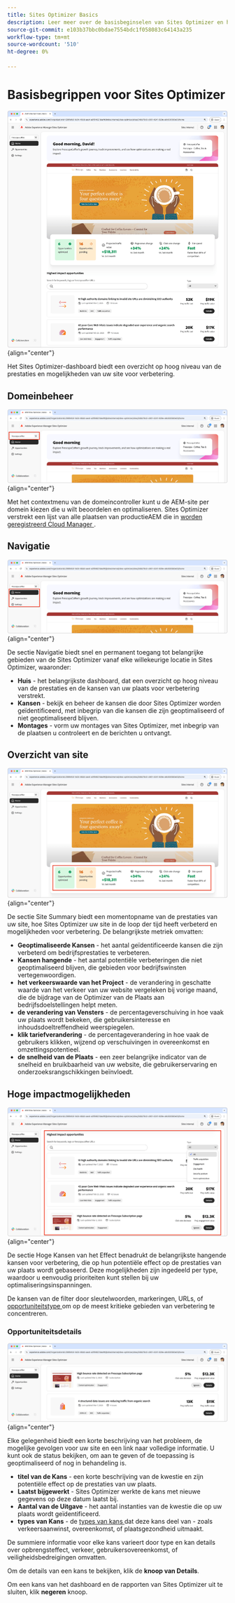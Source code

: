 ```yaml
---
title: Sites Optimizer Basics
description: Leer meer over de basisbeginselen van Sites Optimizer en hoe u erin kunt navigeren.
source-git-commit: e103b37bbc0bdae7554bdc1f058083c64143a235
workflow-type: tm+mt
source-wordcount: '510'
ht-degree: 0%

---
```



# Basisbegrippen voor Sites Optimizer

![ Sites Optimizer homepage ](./assets/basics/hero.png){align="center"}

Het Sites Optimizer-dashboard biedt een overzicht op hoog niveau van de prestaties en mogelijkheden van uw site voor verbetering.

## Domeinbeheer

![ het domeinmanager van de Optimizer van de Plaats ](./assets/basics/domain-manager.png){align="center"}

Met het contextmenu van de domeincontroller kunt u de AEM-site per domein kiezen die u wilt beoordelen en optimaliseren. Sites Optimizer verstrekt een lijst van alle plaatsen van productieAEM die in [ worden geregistreerd Cloud Manager ](https://experienceleague.adobe.com/nl/docs/experience-manager-cloud-service/content/implementing/using-cloud-manager/edge-delivery-sites/add-edge-delivery-site).

## Navigatie

![ de navigatie van de Optimizer van de Plaats ](./assets/basics/navigation.png){align="center"}

De sectie Navigatie biedt snel en permanent toegang tot belangrijke gebieden van de Sites Optimizer vanaf elke willekeurige locatie in Sites Optimizer, waaronder:

* **Huis** - het belangrijkste dashboard, dat een overzicht op hoog niveau van de prestaties en de kansen van uw plaats voor verbetering verstrekt.
* **Kansen** - bekijk en beheer de kansen die door Sites Optimizer worden geïdentificeerd, met inbegrip van die kansen die zijn geoptimaliseerd of niet geoptimaliseerd blijven.
* **Montages** - vorm uw montages van Sites Optimizer, met inbegrip van de plaatsen u controleert en de berichten u ontvangt.

## Overzicht van site

![ de plaatssamenvatting van de Optimizer van de Plaats ](./assets/basics/site-summary.png){align="center"}

De sectie Site Summary biedt een momentopname van de prestaties van uw site, hoe Sites Optimizer uw site in de loop der tijd heeft verbeterd en mogelijkheden voor verbetering. De belangrijkste metriek omvatten:

* **Geoptimaliseerde Kansen** - het aantal geïdentificeerde kansen die zijn verbeterd om bedrijfsprestaties te verbeteren.
* **Kansen hangende** - het aantal potentiële verbeteringen die niet geoptimaliseerd blijven, die gebieden voor bedrijfswinsten vertegenwoordigen.
* **het verkeerswaarde van het Project** - de verandering in geschatte waarde van het verkeer van uw website vergeleken bij vorige maand, die de bijdrage van de Optimizer van de Plaats aan bedrijfsdoelstellingen helpt meten.
* **de verandering van Vensters** - de percentageverschuiving in hoe vaak uw plaats wordt bekeken, die gebruikersinteresse en inhoudsdoeltreffendheid weerspiegelen.
* **klik tariefverandering** - de percentageverandering in hoe vaak de gebruikers klikken, wijzend op verschuivingen in overeenkomst en omzettingspotentieel.
* **de snelheid van de Plaats** - een zeer belangrijke indicator van de snelheid en bruikbaarheid van uw website, die gebruikerservaring en onderzoeksrangschikkingen beïnvloedt.

## Hoge impactmogelijkheden

![ Optimizer van de Plaats hoge impactkansen ](./assets/basics/high-impact-opportunities.png){align="center"}

De sectie Hoge Kansen van het Effect benadrukt de belangrijkste hangende kansen voor verbetering, die op hun potentiële effect op de prestaties van uw plaats wordt gebaseerd. Deze mogelijkheden zijn ingedeeld per type, waardoor u eenvoudig prioriteiten kunt stellen bij uw optimaliseringsinspanningen.

De kansen van de filter door sleutelwoorden, markeringen, URLs, of [ opportuniteitstype ](../opportunity-types/overview.md) om op de meest kritieke gebieden van verbetering te concentreren.


### Opportuniteitsdetails

![ Optimizer van de Plaats hoge impactkans ](./assets/basics/high-impact-opportunity-details.png){align="center"}

Elke gelegenheid biedt een korte beschrijving van het probleem, de mogelijke gevolgen voor uw site en een link naar volledige informatie. U kunt ook de status bekijken, om aan te geven of de toepassing is geoptimaliseerd of nog in behandeling is.

* **titel van de Kans** - een korte beschrijving van de kwestie en zijn potentiële effect op de prestaties van uw plaats.
* **Laatst bijgewerkt** - Sites Optimizer werkte de kans met nieuwe gegevens op deze datum laatst bij.
* **Aantal van de Uitgave** - het aantal instanties van de kwestie die op uw plaats wordt geïdentificeerd.
* **types van Kans** - de [ types van kans ](../opportunity-types/overview.md) dat deze kans deel van - zoals verkeersaanwinst, overeenkomst, of plaatsgezondheid uitmaakt.

De summiere informatie voor elke kans varieert door type en kan details over opbrengsteffect, verkeer, gebruikersovereenkomst, of veiligheidsbedreigingen omvatten.

Om de details van een kans te bekijken, klik de **knoop van Details**.

Om een kans van het dashboard en de rapporten van Sites Optimizer uit te sluiten, klik **negeren** knoop.
